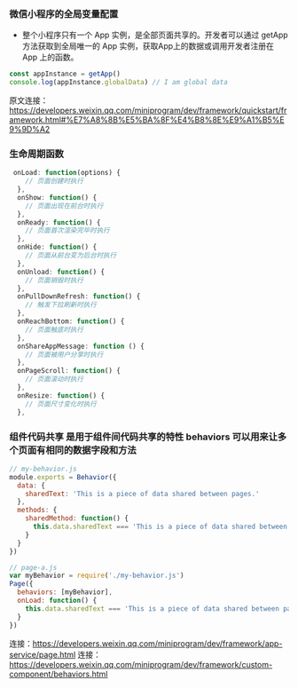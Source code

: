### 微信小程序的全局变量配置

- 整个小程序只有一个 App 实例，是全部页面共享的。开发者可以通过 getApp 方法获取到全局唯一的 App 实例，获取App上的数据或调用开发者注册在 App 上的函数。

```js
const appInstance = getApp()
console.log(appInstance.globalData) // I am global data
```

原文连接：https://developers.weixin.qq.com/miniprogram/dev/framework/quickstart/framework.html#%E7%A8%8B%E5%BA%8F%E4%B8%8E%E9%A1%B5%E9%9D%A2

### 生命周期函数
```js
 onLoad: function(options) {
    // 页面创建时执行
  },
  onShow: function() {
    // 页面出现在前台时执行
  },
  onReady: function() {
    // 页面首次渲染完毕时执行
  },
  onHide: function() {
    // 页面从前台变为后台时执行
  },
  onUnload: function() {
    // 页面销毁时执行
  },
  onPullDownRefresh: function() {
    // 触发下拉刷新时执行
  },
  onReachBottom: function() {
    // 页面触底时执行
  },
  onShareAppMessage: function () {
    // 页面被用户分享时执行
  },
  onPageScroll: function() {
    // 页面滚动时执行
  },
  onResize: function() {
    // 页面尺寸变化时执行
  },
```

### 组件代码共享  是用于组件间代码共享的特性 behaviors 可以用来让多个页面有相同的数据字段和方法
```js 
// my-behavior.js
module.exports = Behavior({
  data: {
    sharedText: 'This is a piece of data shared between pages.'
  },
  methods: {
    sharedMethod: function() {
      this.data.sharedText === 'This is a piece of data shared between pages.'
    }
  }
})
```
```js
// page-a.js
var myBehavior = require('./my-behavior.js')
Page({
  behaviors: [myBehavior],
  onLoad: function() {
    this.data.sharedText === 'This is a piece of data shared between pages.'
  }
})
```
连接：https://developers.weixin.qq.com/miniprogram/dev/framework/app-service/page.html
连接：https://developers.weixin.qq.com/miniprogram/dev/framework/custom-component/behaviors.html